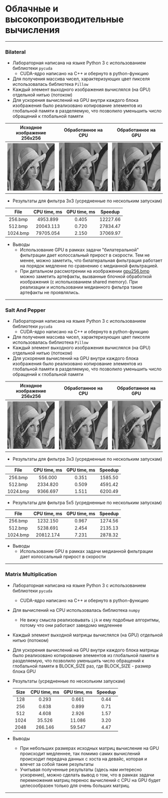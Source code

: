 # Облачные  и высокопроизводительные вычисления

---
### Bilateral
- Лабораторная написана на языке Python 3 с использованием библиотеки `pycuda`
    - CUDA-ядро написано на С++ и обернуто в python-функцию
- Для получения массива чисел, характеризующих цвет пикселя использовалась библиотека `Pillow`
- Каждый элемент выходного изображения вычислялся (на GPU) отдельной нитью (потоком)
- Для ускорения вычислений на GPU внутри каждого блока изображения было реализовано копирование элементов из глобальной памяти в разделяемую, что позволило уменьшить число обращений к глобальной памяти

|Исходное изображение 256x256| Обработанное на CPU | Обработанное на GPU |
|:--------------------------:|:-------------------:|:-------------------:|
| ![](BilateraLImages/256.bmp) | ![](BilateraLImages/cpu256.bmp) | ![](BilateraLImages/gpu256.bmp) |

- Результаты для фильтра 3х3 (усредненные по нескольким запускам)

|   File   | CPU time, ms | GPU time, ms |   Speedup   |
|:--------:|:------------:|:------------:|:-----------:|
| 256.bmp  |     4953.899 |        0.405 |   12227.66  |
| 512.bmp  |    20043.113 |        0.720 |   27834.47  |
| 1024.bmp |    79705.054 |        2.150 |   37069.97  |

- Выводы
    -  Использование GPU в рамках задачи "билатеральной" фильтрации дает колоссальный прирост в скорости. Тем не менее, можно заметить, что билатеральная фильтрация работает на порядок медленне по сравнению с медианной фильтрацией.
    -  При детальном рассмотрении на изображении [gpu256.bmp](BilateraLImages/gpu256.bmp) можно заметить артефакты, вызванные блочной обработкой изображения (с испольхованием shared memory). При реализации и использовании медианного фильтра такие артефакты не проявлялись.

---
### Salt And Pepper
- Лабораторная написана на языке Python 3 с использованием библиотеки `pycuda`
    - CUDA-ядро написано на С++ и обернуто в python-функцию
- Для получения массива чисел, характеризующих цвет пикселя использовалась библиотека `Pillow`  
- Каждый элемент выходного изображения вычислялся (на GPU) отдельной нитью (потоком)
- Для ускорения вычислений на GPU внутри каждого блока изображения было реализовано копирование элементов из глобальной памяти в разделяемую, что позволило уменьшить число обращений к глобальной памяти


|Исходное изображение 256x256| Обработанное на CPU | Обработанное на GPU |
|:--------------------------:|:-------------------:|:-------------------:|
| ![](SaltAndPepperImages/256.bmp) | ![](SaltAndPepperImages/cpu256.bmp) | ![](SaltAndPepperImages/gpu256.bmp) |

- Результаты для фильтра 3х3 (усредненные по нескольким запускам)

|   File   | CPU time, ms | GPU time, ms | Speedup |
|:--------:|:------------:|:------------:|:-------:|
| 256.bmp  |      556.000 |        0.351 | 1585.50 |
| 512.bmp  |     2334.820 |        0.509 | 4591.42 |
| 1024.bmp |     9366.697 |        1.511 | 6200.49 |

- Результаты для фильтра 5х5 (усредненные по нескольким запускам)

|   File   | CPU time, ms | GPU time, ms | Speedup |
|:--------:|:------------:|:------------:|:-------:|
| 256.bmp  |     1232.150 |        0.967 | 1274.56 |
| 512.bmp  |     5238.691 |        2.454 | 2135.13 |
| 1024.bmp |    20812.174 |        7.231 | 2878.32 |

- Выводы
    -  Использование GPU в рамках задачи медианной фильтрации дает колоссальный прирост в скорости
---
### Matrix Multiplication
- Лабораторная написана на языке Python 3 с использованием библиотеки `pycuda`
    - CUDA-ядро написано на С++ и обернуто в python-функцию
- Для вычислений на CPU использовалась библиотека `numpy`
    - Не вижу смысла реализовывать `ijk` и ему подобные алгоритмы, потому что они работают заведомо медленнее   
- Каждый элемент выходной матрицы вычислялся (на GPU) отдельной нитью (потоком)
- Для ускорения вычислений на GPU внутри каждого блока матрицы было реализовано копирование элементов из глобальной памяти в разделяемую, что позволило уменьшить число обращений к глобальной памяти в BLOCK_SIZE раз, где BLOCK_SIZE - размер блока GPU 

- Результаты (усредненные по нескольким запускам)

  |Size | CPU time, ms | GPU time, ms | Speedup|
  |:---:|:------------:|:------------:|:------:|
  | 128 |        0.293 |        0.661 |    0.44|
  | 256 |        0.638 |        0.899 |    0.71|
  | 512 |        4.608 |        2.926 |    1.57|
  |1024 |       35.526 |       11.086 |    3.20|
  |2048 |      266.146 |       59.547 |    4.47|
  
- Выводы
    -  При небольших размерах исходных матриц вычисление на GPU происходит медленнее, так помимо самих вычислений происходит передача данных с хоста на девайс, которая и влечет за собой такие результаты
    -  Учитывая полученные результаты (здесь нам интересно ускорение), можно сделать вывод о том, что в рамках задачи перемножения матриц перенос вычислений с CPU на GPU будет целесообразен только для очень больших матриц.
---